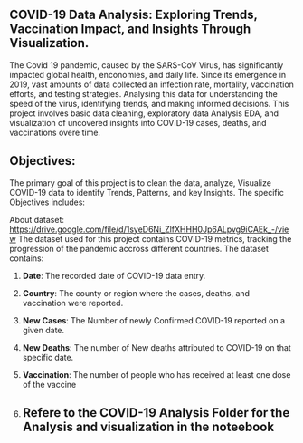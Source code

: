 ## COVID-19 Data Analysis: Exploring Trends, Vaccination Impact, and Insights Through Visualization.
The Covid 19 pandemic, caused by the SARS-CoV Virus, has significantly impacted global health, enconomies, and daily life. 
Since its emergence in 2019, vast amounts of data collected an infection rate, mortality, vaccination efforts, and testing strategies.
Analysing this data for understanding the speed of the virus, identifying trends, and making informed decisions. 
This project involves basic data cleaning, exploratory data Analysis EDA, and visualization of uncovered insights into COVID-19 cases, deaths, and vaccinations overe time.

## Objectives:
The primary goal of this project is to clean the data, analyze, Visualize COVID-19 data to identify Trends, Patterns, and key Insights. The specific Objectives includes:

About dataset: https://drive.google.com/file/d/1syeD6Ni_ZlfXHHH0Jp6ALpvg9iCAEk_-/view
The dataset used for this project contains COVID-19 metrics, tracking the progression of the pandemic accross different countries.
The dataset contains:
1. **Date**: The recorded date of COVID-19 data entry.
2. **Country**: The county or region where the cases, deaths, and vaccination were reported.
3. **New Cases**: The Number of newly Confirmed COVID-19 reported on a given date.
4. **New Deaths**: The number of New deaths attributed to COVID-19 on that specific date.
5. **Vaccination**: The number of people who has received at least one dose of the vaccine

6. ## Refere to the COVID-19 Analysis Folder for the Analysis and visualization in the noteebook

